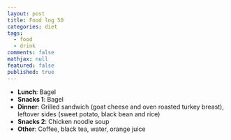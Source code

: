 ```yaml
--- 
layout: post
title: Food log 50
categories: diet
tags: 
  - food
  - drink
comments: false
mathjax: null
featured: false
published: true
---
```


* **Lunch**: Bagel
* **Snacks 1**: Bagel
* **Dinner**: Grilled sandwich (goat cheese and oven roasted turkey breast), leftover sides (sweet potato, black bean and rice)
* **Snacks 2**: Chicken noodle soup
* **Other**: Coffee, black tea, water, orange juice